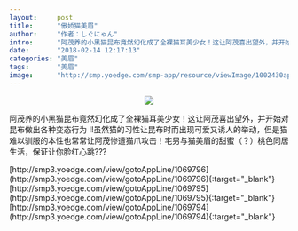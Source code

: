 ```yaml
---
layout:     post
title:      "傲娇猫美眉"
author:     "作者：しぐにゃん"
intro:      "阿茂养的小黑猫昆布竟然幻化成了全裸猫耳美少女！这让阿茂喜出望外，并开始对昆布做出各种变态行为 !!虽然猫的习性让昆布时而出现可爱又诱人的举动，但是猫难以驯服的本性也常常让阿茂惨遭猫爪攻击！宅男与猫美眉的甜蜜（？）桃色同居生活，保证让你脸红心跳???"
date:       "2018-02-14 12:17:13"
categories: "美眉"
tags:       "美眉"
image:      "http://smp.yoedge.com/smp-app/resource/viewImage/1002430appline.png"
---
```

<div style="text-align: center">
<p><img src="http://smp.yoedge.com/smp-app/resource/viewImage/1002430appline.png"/></p>
</div>
<p class="post-meta">
<span>阿茂养的小黑猫昆布竟然幻化成了全裸猫耳美少女！这让阿茂喜出望外，并开始对昆布做出各种变态行为 !!虽然猫的习性让昆布时而出现可爱又诱人的举动，但是猫难以驯服的本性也常常让阿茂惨遭猫爪攻击！宅男与猫美眉的甜蜜（？）桃色同居生活，保证让你脸红心跳???</span>
</p>
[http://smp3.yoedge.com/view/gotoAppLine/1069796](http://smp3.yoedge.com/view/gotoAppLine/1069796){:target="_blank"}
[http://smp3.yoedge.com/view/gotoAppLine/1069795](http://smp3.yoedge.com/view/gotoAppLine/1069795){:target="_blank"}
[http://smp3.yoedge.com/view/gotoAppLine/1069794](http://smp3.yoedge.com/view/gotoAppLine/1069794){:target="_blank"}


